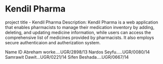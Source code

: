 # Kendil Pharma

project title - Kendil Pharma Description: Kendil Pharma is a web application that enables pharmacists to manage their medication inventory by adding, deleting, and updating medicine information, while users can access the comprehensive list of medicines provided by pharmacists. It also employs secure authenticaion and autherization system.

Name ID Abreham worke....UGR/2898/13 Nardos Seyfu.....UGR/0080/14 Samrawit Dawit...UGR/0221/14 Sifen Beshada....UGR/0667/14
